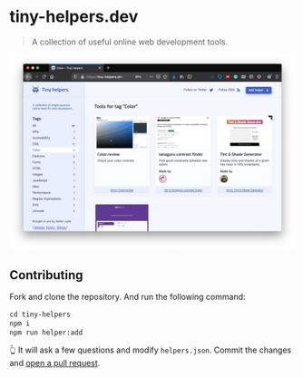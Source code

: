 # tiny-helpers.dev

> A collection of useful online web development tools.

![Screenshot of tiny-helpers.dev](./screenshot.jpg)

## Contributing

Fork and clone the repository. And run the following command:

```
cd tiny-helpers
npm i
npm run helper:add
```

👆 It will ask a few questions and modify `helpers.json`. Commit the changes and [open a pull request](https://help.github.com/en/github/collaborating-with-issues-and-pull-requests/creating-a-pull-request).
